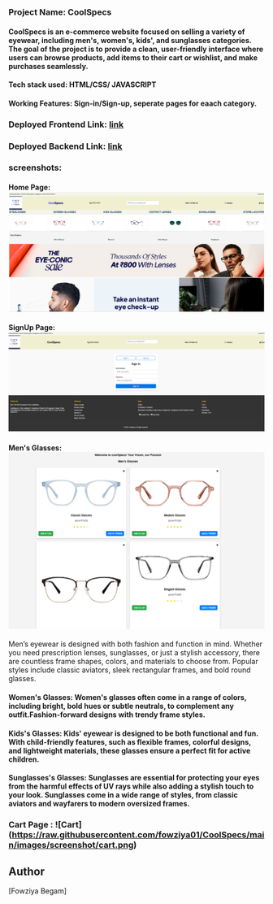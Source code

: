 ### Project Name: CoolSpecs

#### CoolSpecs is an e-commerce website focused on selling a variety of eyewear, including men's, women's, kids', and sunglasses categories. The goal of the project is to provide a clean, user-friendly interface where users can browse products, add items to their cart or wishlist, and make purchases seamlessly.

#### Tech stack used: HTML/CSS/ JAVASCRIPT

#### Working Features: Sign-in/Sign-up, seperate pages for eaach category.

### Deployed Frontend Link: [link](https://fowziya01.github.io/CoolSpecs/)

### Deployed Backend Link: [link](https://shine-ballistic-vessel.glitch.me)

### screenshots:

#### Home Page: ![HomePage](https://raw.githubusercontent.com/fowziya01/CoolSpecs/main/images/screenshot/homepage.png)


#### SignUp Page: ![signupPage](https://raw.githubusercontent.com/fowziya01/CoolSpecs/main/images/screenshot/SignUp.png)

#### Men's Glasses: ![Men's Glasses](https://raw.githubusercontent.com/fowziya01/CoolSpecs/main/images/screenshot/men.png)
Men’s eyewear is designed with both fashion and function in mind. Whether you need prescription lenses, sunglasses, or just a stylish accessory, there are countless frame shapes, colors, and materials to choose from. Popular styles include classic aviators, sleek rectangular frames, and bold round glasses. 

#### Women's Glasses: Women's glasses often come in a range of colors, including bright, bold hues or subtle neutrals, to complement any outfit.Fashion-forward designs with trendy frame styles.

#### Kids's Glasses: Kids' eyewear is designed to be both functional and fun. With child-friendly features, such as flexible frames, colorful designs, and lightweight materials, these glasses ensure a perfect fit for active children.

#### Sunglasses's Glasses: Sunglasses are essential for protecting your eyes from the harmful effects of UV rays while also adding a stylish touch to your look. Sunglasses come in a wide range of styles, from classic aviators and wayfarers to modern oversized frames.

### Cart  Page : ![Cart] (https://raw.githubusercontent.com/fowziya01/CoolSpecs/main/images/screenshot/cart.png)

 ## Author 
 [Fowziya Begam]
